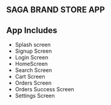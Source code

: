 ## SAGA BRAND STORE APP

## App Includes
- Splash screen
- Signup Screen
- Login Screen
- HomeScreen
- Search Screen
- Cart Screen
- Orders Screen
- Orders Success Screen
- Settings Screen
